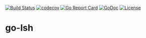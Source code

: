 [![Build Status](https://travis-ci.com/aouyang1/go-lsh.svg?branch=main)](https://travis-ci.com/aouyang1/go-lsh)
[![codecov](https://codecov.io/gh/aouyang1/go-lsh/branch/main/graph/badge.svg)](https://codecov.io/gh/aouyang1/go-lsh)
[![Go Report Card](https://goreportcard.com/badge/github.com/aouyang1/go-lsh)](https://goreportcard.com/report/github.com/aouyang1/go-lsh)
[![GoDoc](https://godoc.org/github.com/aouyang1/go-lsh?status.svg)](https://godoc.org/github.com/aouyang1/go-lsh)
[![License](https://img.shields.io/badge/License-MIT-blue.svg)](https://opensource.org/licenses/MIT)

# go-lsh